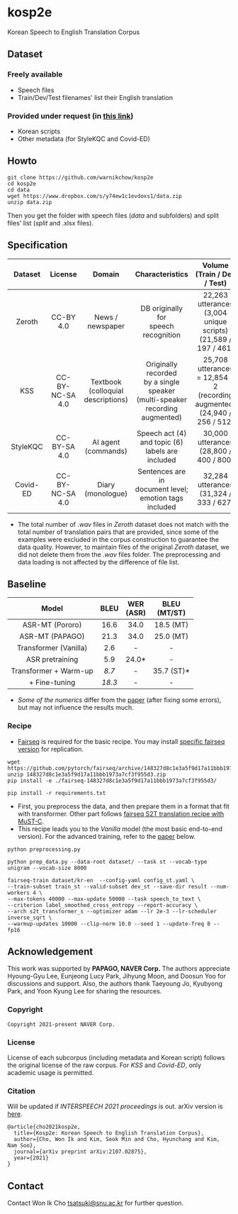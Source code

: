# kosp2e
Korean Speech to English Translation Corpus

## Dataset
### Freely available
* Speech files
* Train/Dev/Test filenames' list their English translation
### Provided under request (in [this link](https://docs.google.com/forms/d/1UTpOrKIWK9uzngh7eIm-3oAp5b5vTdBj4ZapHj8cyBI/edit))
* Korean scripts
* Other metadata (for StyleKQC and Covid-ED)

## Howto
```
git clone https://github.com/warnikchow/kosp2e
cd kosp2e
cd data
wget https://www.dropbox.com/s/y74ew1c1evdoxs1/data.zip
unzip data.zip
```
Then you get the folder with speech files (*data* and subfolders) and split files' list (*split* and .xlsx files).

## Specification
|  Dataset |     License     |                  Domain                  |                                    Characteristics                                   |                           Volume<br>(Train / Dev / Test)                           | Tokens<br>(ko / en) | Speakers<br>(Total) |
|:--------:|:---------------:|:----------------------------------------:|:------------------------------------------------------------------------------------:|:----------------------------------------------------------------------------------:|:-------------------:|:-------------------:|
|  Zeroth  |    CC-BY 4.0    |             News / newspaper             |                        DB originally for<br>speech recognition                       |         22,263 utterances<br>(3,004 unique scripts)<br>(21,589 / 197 / 461)        |      72K / 120K     |         115         |
|    KSS   | CC-BY-NC-SA 4.0 | Textbook<br>(colloquial<br>descriptions) | Originally recorded<br>by a single speaker<br>(multi-speaker<br>recording augmented) | 25,708 utterances<br>= 12,854 * 2<br>(recording augmented)<br>(24,940 / 256 / 512) |      64K / 95K      |          17         |
| StyleKQC |   CC-BY-SA 4.0  |          AI agent<br>(commands)          |                Speech act (4) <br>and topic (6)<br>labels are included               |                      30,000 utterances<br>(28,800 / 400 / 800)                     |     237K / 391K     |          60         |
| Covid-ED | CC-BY-NC-SA 4.0 |           Diary<br>(monologue)           |             Sentences are in<br>document level;<br>emotion tags included             |                      32,284 utterances<br>(31,324 / 333 / 627)                     |     358K / 571K     |          71         |

- The total number of *.wav* files in *Zeroth* dataset does not match with the total number of translation pairs that are provided, since some of the examples were excluded in the corpus construction to guarantee the data quality. However, to maintain files of the original *Zeroth* dataset, we did not delete them from the *.wav* files folder. The preprocessing and data loading is not affected by the difference of file list.

## Baseline
|            Model           | BLEU | WER<br>(ASR) | BLEU<br>(MT/ST) |
|:--------------------------:|:----:|:------------:|:---------------:|
| ASR-MT (Pororo)            | 16.6 |     34.0     |    18.5 (MT)    |
| ASR-MT (PAPAGO)            | 21.3 |     34.0     |    25.0 (MT)    |
| Transformer (Vanilla)      |  2.6 |       -      |        -        |
| ASR pretraining            |  5.9 |     24.0*    |        -        |
| Transformer + Warm-up      |  *8.7* |       -      |    35.7 (ST)*   |
|              + Fine-tuning | *18.3* |       -      |        -        |

- *Some of the numerics* differ from the [paper](https://arxiv.org/abs/2107.02875)  (after fixing some errors), but may not influence the results much.

### Recipe
- [Fairseq](https://github.com/pytorch/fairseq) is required for the basic recipe. You may install [specific fairseq version](https://github.com/pytorch/fairseq/tree/148327d8c1e3a5f9d17a11bbb1973a7cf3f955d3) for replication.
```
wget https://github.com/pytorch/fairseq/archive/148327d8c1e3a5f9d17a11bbb1973a7cf3f955d3.zip
unzip 148327d8c1e3a5f9d17a11bbb1973a7cf3f955d3.zip
pip install -e ./fairseq-148327d8c1e3a5f9d17a11bbb1973a7cf3f955d3/

pip install -r requirements.txt
```

- First, you preprocess the data, and then prepare them in a format that fit with transformer. Other part follows [fairseq S2T translation recipe with MuST-C](https://github.com/pytorch/fairseq/tree/148327d8c1e3a5f9d17a11bbb1973a7cf3f955d3/examples/speech_to_text). 
- This recipe leads you to the *Vanilla* model (the most basic end-to-end version). For the advanced training, refer to the [paper](https://arxiv.org/abs/2107.02875) below.
```
python preprocessing.py

python prep_data.py --data-root dataset/ --task st --vocab-type unigram --vocab-size 8000

fairseq-train dataset/kr-en  --config-yaml config_st.yaml \
--train-subset train_st --valid-subset dev_st --save-dir result --num-workers 4 \
--max-tokens 40000 --max-update 50000 --task speech_to_text \
--criterion label_smoothed_cross_entropy --report-accuracy \
--arch s2t_transformer_s --optimizer adam --lr 2e-3 --lr-scheduler inverse_sqrt \
--warmup-updates 10000 --clip-norm 10.0 --seed 1 --update-freq 8 --fp16 
```

## Acknowledgement
This work was supported by **PAPAGO, NAVER Corp.** The authors appreciate Hyoung-Gyu Lee, ‪Eunjeong Lucy Park, Jihyung Moon, and Doosun Yoo for discussions and support.‬  Also, the authors thank Taeyoung Jo, Kyubyong Park, and Yoon Kyung Lee for sharing the resources.

### Copyright
```
Copyright 2021-present NAVER Corp.
```

### License
License of each subcorpus (including metadata and Korean script) follows the original license of the raw corpus. For *KSS* and *Covid-ED*, only academic usage is permitted.

### Citation
Will be updated if *INTERSPEECH 2021 proceedings* is out. arXiv version is [here](https://arxiv.org/abs/2107.02875).
```
@article{cho2021kosp2e,
  title={Kosp2e: Korean Speech to English Translation Corpus},
  author={Cho, Won Ik and Kim, Seok Min and Cho, Hyunchang and Kim, Nam Soo},
  journal={arXiv preprint arXiv:2107.02875},
  year={2021}
}
```

## Contact
Contact Won Ik Cho tsatsuki@snu.ac.kr for further question.
